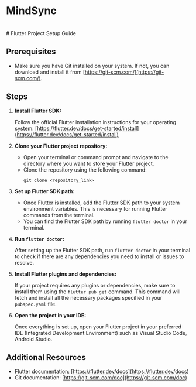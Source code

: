 # MindSync
<br>
# Flutter Project Setup Guide


## Prerequisites

- Make sure you have Git installed on your system. If not, you can download and install it from [https://git-scm.com/](https://git-scm.com/).

## Steps

1. **Install Flutter SDK:**
   
   Follow the official Flutter installation instructions for your operating system:
   [https://flutter.dev/docs/get-started/install](https://flutter.dev/docs/get-started/install)
   
2. **Clone your Flutter project repository:**
   
   - Open your terminal or command prompt and navigate to the directory where you want to store your Flutter project.
   - Clone the repository using the following command:
     ```
     git clone <repository_link>
     ```

3. **Set up Flutter SDK path:**
   
   - Once Flutter is installed, add the Flutter SDK path to your system environment variables. This is necessary for running Flutter commands from the terminal. 
   - You can find the Flutter SDK path by running `flutter doctor` in your terminal.

4. **Run `flutter doctor`:**
   
   After setting up the Flutter SDK path, run `flutter doctor` in your terminal to check if there are any dependencies you need to install or issues to resolve.

5. **Install Flutter plugins and dependencies:**
   
   If your project requires any plugins or dependencies, make sure to install them using the `flutter pub get` command. This command will fetch and install all the necessary packages specified in your `pubspec.yaml` file.

6. **Open the project in your IDE:**
   
   Once everything is set up, open your Flutter project in your preferred IDE (Integrated Development Environment) such as Visual Studio Code, Android Studio.

## Additional Resources

- Flutter documentation: [https://flutter.dev/docs](https://flutter.dev/docs)
- Git documentation: [https://git-scm.com/doc](https://git-scm.com/doc)

